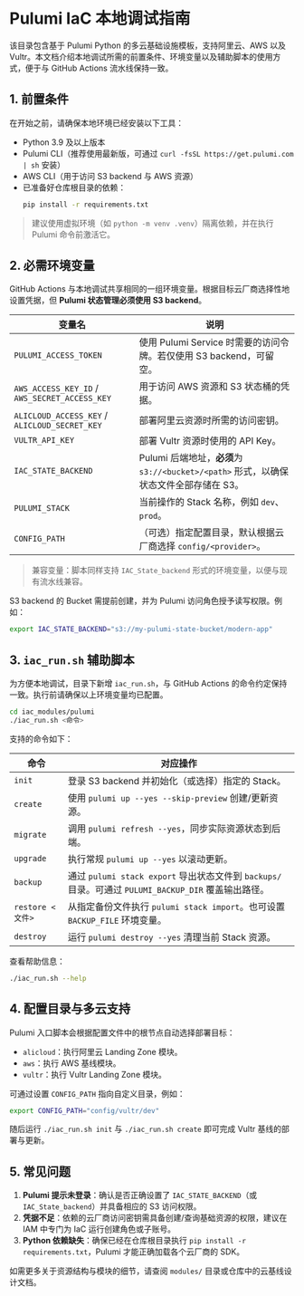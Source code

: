 # Pulumi IaC 本地调试指南

该目录包含基于 Pulumi Python 的多云基础设施模板，支持阿里云、AWS 以及 Vultr。本文档介绍本地调试所需的前置条件、环境变量以及辅助脚本的使用方式，便于与 GitHub Actions 流水线保持一致。

## 1. 前置条件

在开始之前，请确保本地环境已经安装以下工具：

- Python 3.9 及以上版本
- Pulumi CLI（推荐使用最新版，可通过 `curl -fsSL https://get.pulumi.com | sh` 安装）
- AWS CLI（用于访问 S3 backend 与 AWS 资源）
- 已准备好仓库根目录的依赖：
  ```bash
  pip install -r requirements.txt
  ```

> 建议使用虚拟环境（如 `python -m venv .venv`）隔离依赖，并在执行 Pulumi 命令前激活它。

## 2. 必需环境变量

GitHub Actions 与本地调试共享相同的一组环境变量。根据目标云厂商选择性地设置凭据，但 **Pulumi 状态管理必须使用 S3 backend**。

| 变量名 | 说明 |
| --- | --- |
| `PULUMI_ACCESS_TOKEN` | 使用 Pulumi Service 时需要的访问令牌。若仅使用 S3 backend，可留空。 |
| `AWS_ACCESS_KEY_ID` / `AWS_SECRET_ACCESS_KEY` | 用于访问 AWS 资源和 S3 状态桶的凭据。 |
| `ALICLOUD_ACCESS_KEY` / `ALICLOUD_SECRET_KEY` | 部署阿里云资源时所需的访问密钥。 |
| `VULTR_API_KEY` | 部署 Vultr 资源时使用的 API Key。 |
| `IAC_STATE_BACKEND` | Pulumi 后端地址，**必须**为 `s3://<bucket>/<path>` 形式，以确保状态文件全部存储在 S3。 |
| `PULUMI_STACK` | 当前操作的 Stack 名称，例如 `dev`、`prod`。 |
| `CONFIG_PATH` | （可选）指定配置目录，默认根据云厂商选择 `config/<provider>`。 |

> 兼容变量：脚本同样支持 `IAC_State_backend` 形式的环境变量，以便与现有流水线兼容。

S3 backend 的 Bucket 需提前创建，并为 Pulumi 访问角色授予读写权限。例如：

```bash
export IAC_STATE_BACKEND="s3://my-pulumi-state-bucket/modern-app"
```

## 3. `iac_run.sh` 辅助脚本

为方便本地调试，目录下新增 `iac_run.sh`，与 GitHub Actions 的命令约定保持一致。执行前请确保以上环境变量均已配置。

```bash
cd iac_modules/pulumi
./iac_run.sh <命令>
```

支持的命令如下：

| 命令 | 对应操作 |
| --- | --- |
| `init` | 登录 S3 backend 并初始化（或选择）指定的 Stack。 |
| `create` | 使用 `pulumi up --yes --skip-preview` 创建/更新资源。 |
| `migrate` | 调用 `pulumi refresh --yes`，同步实际资源状态到后端。 |
| `upgrade` | 执行常规 `pulumi up --yes` 以滚动更新。 |
| `backup` | 通过 `pulumi stack export` 导出状态文件到 `backups/` 目录。可通过 `PULUMI_BACKUP_DIR` 覆盖输出路径。 |
| `restore <文件>` | 从指定备份文件执行 `pulumi stack import`。也可设置 `BACKUP_FILE` 环境变量。 |
| `destroy` | 运行 `pulumi destroy --yes` 清理当前 Stack 资源。 |

查看帮助信息：

```bash
./iac_run.sh --help
```

## 4. 配置目录与多云支持

Pulumi 入口脚本会根据配置文件中的根节点自动选择部署目标：

- `alicloud`：执行阿里云 Landing Zone 模块。
- `aws`：执行 AWS 基线模块。
- `vultr`：执行 Vultr Landing Zone 模块。

可通过设置 `CONFIG_PATH` 指向自定义目录，例如：

```bash
export CONFIG_PATH="config/vultr/dev"
```

随后运行 `./iac_run.sh init` 与 `./iac_run.sh create` 即可完成 Vultr 基线的部署与更新。

## 5. 常见问题

1. **Pulumi 提示未登录**：确认是否正确设置了 `IAC_STATE_BACKEND`（或 `IAC_State_backend`）并具备相应的 S3 访问权限。
2. **凭据不足**：依赖的云厂商访问密钥需具备创建/查询基础资源的权限，建议在 IAM 中专门为 IaC 运行创建角色或子账号。
3. **Python 依赖缺失**：确保已经在仓库根目录执行 `pip install -r requirements.txt`，Pulumi 才能正确加载各个云厂商的 SDK。

如需更多关于资源结构与模块的细节，请查阅 `modules/` 目录或仓库中的云基线设计文档。
